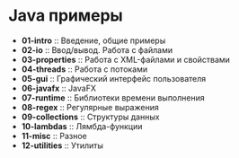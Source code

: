 # Java примеры

- **01-intro** :: Введение, общие примеры
- **02-io** :: Ввод/вывод. Работа с файлами
- **03-properties** :: Работа с XML-файлами и свойствами
- **04-threads** :: Работа с потоками
- **05-gui** :: Графический интерфейс пользователя
- **06-javafx** :: JavaFX
- **07-runtime** :: Библиотеки времени выполнения
- **08-regex** :: Регулярные выражения
- **09-collections** :: Структуры данных
- **10-lambdas** :: Лямбда-функции
- **11-misc** :: Разное
- **12-utilities** :: Утилиты